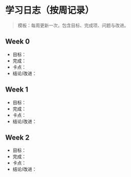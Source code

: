 # 学习日志（按周记录）

> 模板：每周更新一次，包含目标、完成项、问题与改进。

## Week 0
- 目标：
- 完成：
- 卡点：
- 结论/改进：

## Week 1
- 目标：
- 完成：
- 卡点：
- 结论/改进：

## Week 2
- 目标：
- 完成：
- 卡点：
- 结论/改进：

<!-- 依次到 Week 12 -->
